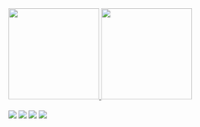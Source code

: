 <div>
  <a href="https://github.com/satont">
  <img height="180em" src="https://github-readme-stats.vercel.app/api?username=satont&show_icons=true&theme=dracula&include_all_commits=true&count_private=true"/>
  <img height="180em" src="https://github-readme-stats.vercel.app/api/top-langs/?username=satont&layout=compact&langs_count=7&theme=dracula"/>
  </a>
</div>

<div style="display: inline_block"><br>
  <img align="center" height="" width="" src="https://img.shields.io/badge/unrealengine-%23313131.svg?style=for-the-badge&logo=unrealengine&logoColor=white" />
  <img align="center" height="" width="" src="https://img.shields.io/badge/unity-%23000000.svg?style=for-the-badge&logo=unity&logoColor=white" />
  <img align="center" height="" width="" src="https://img.shields.io/badge/c%23-%23239120.svg?style=for-the-badge&logo=c-sharp&logoColor=white" />
  <img align="center" height="" width="" src="https://img.shields.io/badge/java-%23ED8B00.svg?style=for-the-badge&logo=java&logoColor=white" />
 
</div>
